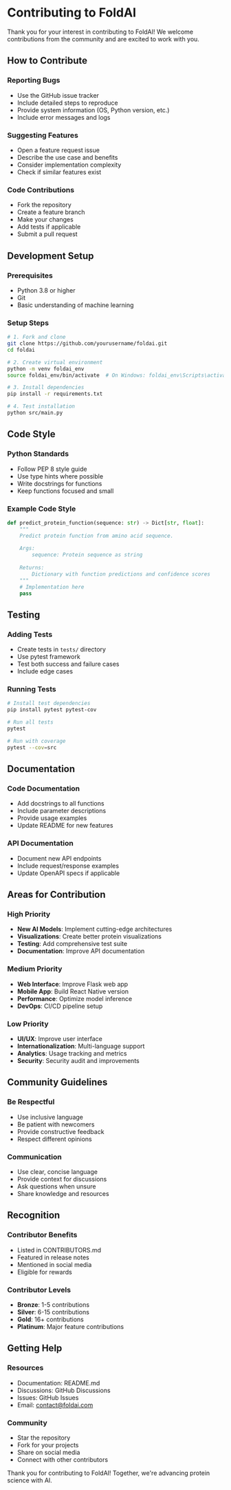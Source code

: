 # Contributing to FoldAI

Thank you for your interest in contributing to FoldAI! We welcome contributions from the community and are excited to work with you.

## How to Contribute

### **Reporting Bugs**
- Use the GitHub issue tracker
- Include detailed steps to reproduce
- Provide system information (OS, Python version, etc.)
- Include error messages and logs

### **Suggesting Features**
- Open a feature request issue
- Describe the use case and benefits
- Consider implementation complexity
- Check if similar features exist

### **Code Contributions**
- Fork the repository
- Create a feature branch
- Make your changes
- Add tests if applicable
- Submit a pull request

## Development Setup

### **Prerequisites**
- Python 3.8 or higher
- Git
- Basic understanding of machine learning

### **Setup Steps**
```bash
# 1. Fork and clone
git clone https://github.com/yourusername/foldai.git
cd foldai

# 2. Create virtual environment
python -m venv foldai_env
source foldai_env/bin/activate  # On Windows: foldai_env\Scripts\activate

# 3. Install dependencies
pip install -r requirements.txt

# 4. Test installation
python src/main.py
```

## Code Style

### **Python Standards**
- Follow PEP 8 style guide
- Use type hints where possible
- Write docstrings for functions
- Keep functions focused and small

### **Example Code Style**
```python
def predict_protein_function(sequence: str) -> Dict[str, float]:
    """
    Predict protein function from amino acid sequence.
    
    Args:
        sequence: Protein sequence as string
        
    Returns:
        Dictionary with function predictions and confidence scores
    """
    # Implementation here
    pass
```

## Testing

### **Adding Tests**
- Create tests in `tests/` directory
- Use pytest framework
- Test both success and failure cases
- Include edge cases

### **Running Tests**
```bash
# Install test dependencies
pip install pytest pytest-cov

# Run all tests
pytest

# Run with coverage
pytest --cov=src
```

## Documentation

### **Code Documentation**
- Add docstrings to all functions
- Include parameter descriptions
- Provide usage examples
- Update README for new features

### **API Documentation**
- Document new API endpoints
- Include request/response examples
- Update OpenAPI specs if applicable

## Areas for Contribution

### **High Priority**
- **New AI Models**: Implement cutting-edge architectures
- **Visualizations**: Create better protein visualizations
- **Testing**: Add comprehensive test suite
- **Documentation**: Improve API documentation

### **Medium Priority**
- **Web Interface**: Improve Flask web app
- **Mobile App**: Build React Native version
- **Performance**: Optimize model inference
- **DevOps**: CI/CD pipeline setup

### **Low Priority**
- **UI/UX**: Improve user interface
- **Internationalization**: Multi-language support
- **Analytics**: Usage tracking and metrics
- **Security**: Security audit and improvements

## Community Guidelines

### **Be Respectful**
- Use inclusive language
- Be patient with newcomers
- Provide constructive feedback
- Respect different opinions

### **Communication**
- Use clear, concise language
- Provide context for discussions
- Ask questions when unsure
- Share knowledge and resources

## Recognition

### **Contributor Benefits**
- Listed in CONTRIBUTORS.md
- Featured in release notes
- Mentioned in social media
- Eligible for rewards

### **Contributor Levels**
- **Bronze**: 1-5 contributions
- **Silver**: 6-15 contributions  
- **Gold**: 16+ contributions
- **Platinum**: Major feature contributions

## Getting Help

### **Resources**
- Documentation: README.md
- Discussions: GitHub Discussions
- Issues: GitHub Issues
- Email: contact@foldai.com

### **Community**
- Star the repository
- Fork for your projects
- Share on social media
- Connect with other contributors

Thank you for contributing to FoldAI! Together, we're advancing protein science with AI.
